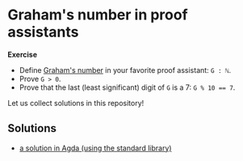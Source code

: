 # Graham's number in proof assistants

**Exercise**
- Define [Graham's number](https://en.wikipedia.org/wiki/Graham%27s_number) in your favorite proof assistant: `G : ℕ`.
- Prove `G > 0`.
- Prove that the last (least significant) digit of `G` is a 7: `G % 10 == 7`.

Let us collect solutions in this repository!


## Solutions

- [a solution in Agda (using the standard library)](solutions/agda-with-stdlib/grahams-number.agda)

